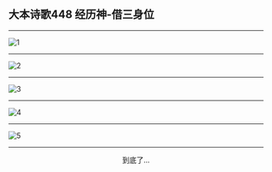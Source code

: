 
## 大本诗歌448 经历神-借三身位
        
<div id="aplayer0"></div>

---

<img alt="1" data-original="/data/d0447/1">

---

<img alt="2" data-original="/data/d0447/2">

---

<img alt="3" data-original="/data/d0447/3">

---

<img alt="4" data-original="/data/d0447/4">

---

<img alt="5" data-original="/data/d0447/5">

---

<p style="text-align: center">到底了...</p>

<script src="/js/dist-view.js"></script>

<script>
MAIN.id = 'd0447';
        
const ap0 = new APlayer({
    container: document.getElementById('aplayer0'),
    volume: 1,
    loop: 'none',
    preload: 'none',
    audio: [{
        name: '大本诗歌448.mp3',
        artist: '大本诗歌',
        url: 'https://res.wx.qq.com/voice/getvoice?mediaid=MzI0NTk3MDM5M18yMjQ3NDkzMDgy',
        cover: '/favicon'
    }]
});
</script>
